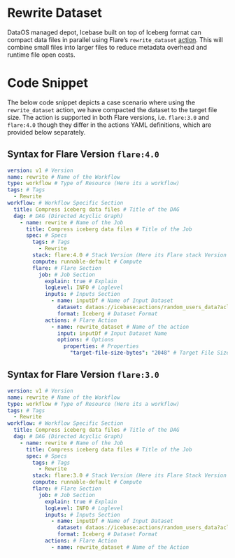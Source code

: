 # **Rewrite Dataset**

DataOS managed depot, Icebase built on top of Iceberg format can compact data files in parallel using Flare’s `rewrite_dataset` [action](../Building%20Blocks%20of%20Flare%20Workflow/Actions.md). This will combine small files into larger files to reduce metadata overhead and runtime file open costs.

# **Code Snippet**

The below code snippet depicts a case scenario where using the `rewrite_dataset` action, we have compacted the dataset to the target file size. The action is supported in both Flare versions, i.e. `flare:3.0` and `flare:4.0` though they differ in the actions YAML definitions, which are provided below separately. 

## **Syntax for Flare Version `flare:4.0`**

```yaml
version: v1 # Version
name: rewrite # Name of the Workflow
type: workflow # Type of Resource (Here its a workflow)
tags: # Tags
  - Rewrite
workflow: # Workflow Specific Section
  title: Compress iceberg data files # Title of the DAG
  dag: # DAG (Directed Acyclic Graph)
    - name: rewrite # Name of the Job
      title: Compress iceberg data files # Title of the Job
      spec: # Specs
        tags: # Tags
          - Rewrite
        stack: flare:4.0 # Stack Version (Here its Flare stack Version 4.0)
        compute: runnable-default # Compute 
        flare: # Flare Section
          job: # Job Section
            explain: true # Explain
            logLevel: INFO # Loglevel
            inputs: # Inputs Section
              - name: inputDf # Name of Input Dataset
                dataset: dataos://icebase:actions/random_users_data?acl=rw # Dataset UDL
                format: Iceberg # Dataset Format
            actions: # Flare Action
              - name: rewrite_dataset # Name of the action
                input: inputDf # Input Dataset Name 
                options: # Options
                  properties: # Properties
                    "target-file-size-bytes": "2048" # Target File Size in Bytes
```

## **Syntax for Flare Version `flare:3.0`**

```yaml
version: v1 # Version
name: rewrite # Name of the Workflow
type: workflow # Type of Resource (Here its a workflow)
tags: # Tags
  - Rewrite
workflow: # Workflow Specific Section
  title: Compress iceberg data files # Title of the DAG
  dag: # DAG (Directed Acyclic Graph)
    - name: rewrite # Name of the Job
      title: Compress iceberg data files # Title of the Job
      spec: # Specs
        tags: # Tags
          - Rewrite
        stack: flare:3.0 # Stack Version (Here its Flare Stack Version 3.0)
        compute: runnable-default # Compute 
        flare: # Flare Section
          job: # Job Section
            explain: true # Explain
            logLevel: INFO # Loglevel
            inputs: # Inputs Section
              - name: inputDf # Name of Input Dataset
                dataset: dataos://icebase:actions/random_users_data?acl=rw # Dataset UDL
                format: Iceberg # Dataset Format
            actions: # Flare Action
              - name: rewrite_dataset # Name of the Action
```